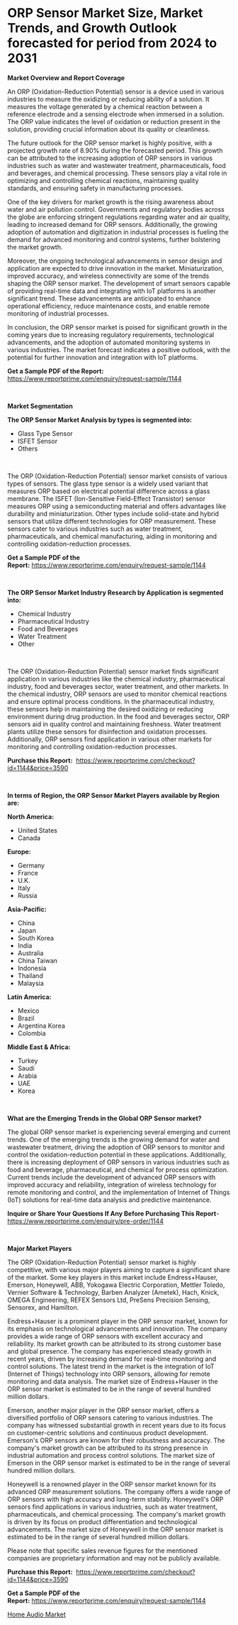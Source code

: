 <p><h1>ORP Sensor Market Size, Market Trends, and Growth Outlook forecasted for period from 2024 to 2031</h1></p><p><strong>Market Overview and Report Coverage</strong></p>
<p><p>An ORP (Oxidation-Reduction Potential) sensor is a device used in various industries to measure the oxidizing or reducing ability of a solution. It measures the voltage generated by a chemical reaction between a reference electrode and a sensing electrode when immersed in a solution. The ORP value indicates the level of oxidation or reduction present in the solution, providing crucial information about its quality or cleanliness.</p><p>The future outlook for the ORP sensor market is highly positive, with a projected growth rate of 8.90% during the forecasted period. This growth can be attributed to the increasing adoption of ORP sensors in various industries such as water and wastewater treatment, pharmaceuticals, food and beverages, and chemical processing. These sensors play a vital role in optimizing and controlling chemical reactions, maintaining quality standards, and ensuring safety in manufacturing processes.</p><p>One of the key drivers for market growth is the rising awareness about water and air pollution control. Governments and regulatory bodies across the globe are enforcing stringent regulations regarding water and air quality, leading to increased demand for ORP sensors. Additionally, the growing adoption of automation and digitization in industrial processes is fueling the demand for advanced monitoring and control systems, further bolstering the market growth.</p><p>Moreover, the ongoing technological advancements in sensor design and application are expected to drive innovation in the market. Miniaturization, improved accuracy, and wireless connectivity are some of the trends shaping the ORP sensor market. The development of smart sensors capable of providing real-time data and integrating with IoT platforms is another significant trend. These advancements are anticipated to enhance operational efficiency, reduce maintenance costs, and enable remote monitoring of industrial processes.</p><p>In conclusion, the ORP sensor market is poised for significant growth in the coming years due to increasing regulatory requirements, technological advancements, and the adoption of automated monitoring systems in various industries. The market forecast indicates a positive outlook, with the potential for further innovation and integration with IoT platforms.</p></p>
<p><strong>Get a Sample PDF of the Report:</strong> <a href="https://www.reportprime.com/enquiry/request-sample/1144">https://www.reportprime.com/enquiry/request-sample/1144</a></p>
<p>&nbsp;</p>
<p><strong>Market Segmentation</strong></p>
<p><strong>The ORP Sensor Market Analysis by types is segmented into:</strong></p>
<p><ul><li>Glass Type Sensor</li><li>ISFET Sensor</li><li>Others</li></ul></p>
<p>&nbsp;</p>
<p><p>The ORP (Oxidation-Reduction Potential) sensor market consists of various types of sensors. The glass type sensor is a widely used variant that measures ORP based on electrical potential difference across a glass membrane. The ISFET (Ion-Sensitive Field-Effect Transistor) sensor measures ORP using a semiconducting material and offers advantages like durability and miniaturization. Other types include solid-state and hybrid sensors that utilize different technologies for ORP measurement. These sensors cater to various industries such as water treatment, pharmaceuticals, and chemical manufacturing, aiding in monitoring and controlling oxidation-reduction processes.</p></p>
<p><strong>Get a Sample PDF of the Report:</strong>&nbsp;<a href="https://www.reportprime.com/enquiry/request-sample/1144">https://www.reportprime.com/enquiry/request-sample/1144</a></p>
<p>&nbsp;</p>
<p><strong>The ORP Sensor Market Industry Research by Application is segmented into:</strong></p>
<p><ul><li>Chemical Industry</li><li>Pharmaceutical Industry</li><li>Food and Beverages</li><li>Water Treatment</li><li>Other</li></ul></p>
<p>&nbsp;</p>
<p><p>The ORP (Oxidation-Reduction Potential) sensor market finds significant application in various industries like the chemical industry, pharmaceutical industry, food and beverages sector, water treatment, and other markets. In the chemical industry, ORP sensors are used to monitor chemical reactions and ensure optimal process conditions. In the pharmaceutical industry, these sensors help in maintaining the desired oxidizing or reducing environment during drug production. In the food and beverages sector, ORP sensors aid in quality control and maintaining freshness. Water treatment plants utilize these sensors for disinfection and oxidation processes. Additionally, ORP sensors find application in various other markets for monitoring and controlling oxidation-reduction processes.</p></p>
<p><strong>Purchase this Report:</strong>&nbsp; <a href="https://www.reportprime.com/checkout?id=1144&price=3590">https://www.reportprime.com/checkout?id=1144&price=3590</a></p>
<p>&nbsp;</p>
<p><strong>In terms of Region, the ORP Sensor Market Players available by Region are:</strong></p>
<p>
    <p> <strong> North America: </strong>
        <ul>
            <li>United States</li>
            <li>Canada</li>
        </ul>
        </p> 
    <p> <strong> Europe: </strong>
        <ul>
            <li>Germany</li>
            <li>France</li>
            <li>U.K.</li>
            <li>Italy</li>
            <li>Russia</li>
        </ul>
        </p> 
    <p> <strong> Asia-Pacific: </strong>
        <ul>
            <li>China</li>
            <li>Japan</li>
            <li>South Korea</li>
            <li>India</li>
            <li>Australia</li>
            <li>China Taiwan</li>
            <li>Indonesia</li>
            <li>Thailand</li>
            <li>Malaysia</li>
        </ul>
        </p> 
    <p> <strong> Latin America: </strong>
        <ul>
            <li>Mexico</li>
            <li>Brazil</li>
            <li>Argentina Korea</li>
            <li>Colombia</li>
        </ul>
        </p> 
    <p> <strong> Middle East & Africa: </strong>
        <ul>
            <li>Turkey</li>
            <li>Saudi</li>
            <li>Arabia</li>
            <li>UAE</li>
            <li>Korea</li>
        </ul>
    </p>
    </p>
<p>&nbsp;</p>
<p><strong>What are the Emerging Trends in the Global ORP Sensor market?</strong></p>
<p><p>The global ORP sensor market is experiencing several emerging and current trends. One of the emerging trends is the growing demand for water and wastewater treatment, driving the adoption of ORP sensors to monitor and control the oxidation-reduction potential in these applications. Additionally, there is increasing deployment of ORP sensors in various industries such as food and beverage, pharmaceutical, and chemical for process optimization. Current trends include the development of advanced ORP sensors with improved accuracy and reliability, integration of wireless technology for remote monitoring and control, and the implementation of Internet of Things (IoT) solutions for real-time data analysis and predictive maintenance.</p></p>
<p><strong>Inquire or Share Your Questions If Any Before Purchasing This Report</strong>- <a href="https://www.reportprime.com/enquiry/pre-order/1144">https://www.reportprime.com/enquiry/pre-order/1144</a></p>
<p>&nbsp;</p>
<p><strong>Major Market Players</strong></p>
<p><p>The ORP (Oxidation-Reduction Potential) sensor market is highly competitive, with various major players aiming to capture a significant share of the market. Some key players in this market include Endress+Hauser, Emerson, Honeywell, ABB, Yokogawa Electric Corporation, Mettler Toledo, Vernier Software & Technology, Barben Analyzer (Ametek), Hach, Knick, OMEGA Engineering, REFEX Sensors Ltd, PreSens Precision Sensing, Sensorex, and Hamilton.</p><p>Endress+Hauser is a prominent player in the ORP sensor market, known for its emphasis on technological advancements and innovation. The company provides a wide range of ORP sensors with excellent accuracy and reliability. Its market growth can be attributed to its strong customer base and global presence. The company has experienced steady growth in recent years, driven by increasing demand for real-time monitoring and control solutions. The latest trend in the market is the integration of IoT (Internet of Things) technology into ORP sensors, allowing for remote monitoring and data analysis. The market size of Endress+Hauser in the ORP sensor market is estimated to be in the range of several hundred million dollars.</p><p>Emerson, another major player in the ORP sensor market, offers a diversified portfolio of ORP sensors catering to various industries. The company has witnessed substantial growth in recent years due to its focus on customer-centric solutions and continuous product development. Emerson's ORP sensors are known for their robustness and accuracy. The company's market growth can be attributed to its strong presence in industrial automation and process control solutions. The market size of Emerson in the ORP sensor market is estimated to be in the range of several hundred million dollars.</p><p>Honeywell is a renowned player in the ORP sensor market known for its advanced ORP measurement solutions. The company offers a wide range of ORP sensors with high accuracy and long-term stability. Honeywell's ORP sensors find applications in various industries, such as water treatment, pharmaceuticals, and chemical processing. The company's market growth is driven by its focus on product differentiation and technological advancements. The market size of Honeywell in the ORP sensor market is estimated to be in the range of several hundred million dollars.</p><p>Please note that specific sales revenue figures for the mentioned companies are proprietary information and may not be publicly available.</p></p>
<p><strong>Purchase this Report:</strong>&nbsp;&nbsp;<a href="https://www.reportprime.com/checkout?id=1144&price=3590">https://www.reportprime.com/checkout?id=1144&price=3590</a></p>
<p></p>
<p><strong>Get a Sample PDF of the Report:</strong>&nbsp;<a href="https://www.reportprime.com/enquiry/request-sample/1144">https://www.reportprime.com/enquiry/request-sample/1144</a></p>
<p><p><a href="https://github.com/NorbertYates/Market-Research-Report-List-3/blob/main/home-audio-market.md">Home Audio Market</a></p></p>